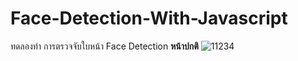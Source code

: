 # Face-Detection-With-Javascript
ทดลองทำ การตรวจจับใบหน้า Face Detection
**หน้าปกติ**
![11234](https://user-images.githubusercontent.com/107096869/193867649-605304d6-e804-4a85-b429-ea71688198e5.JPG)

